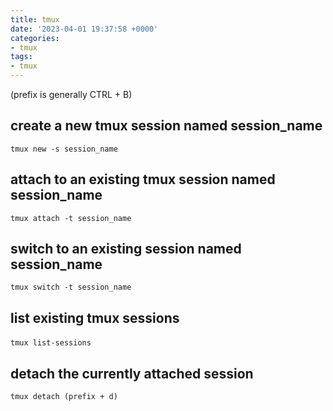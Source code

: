 ```yaml
---
title: tmux
date: '2023-04-01 19:37:58 +0000'
categories:
- tmux
tags:
- tmux
---
```




(prefix is generally CTRL + B)

## create a new tmux session named session_name

`tmux new -s session_name`

## attach to an existing tmux session named session_name

`tmux attach -t session_name`

## switch to an existing session named session_name

`tmux switch -t session_name`

## list existing tmux sessions

`tmux list-sessions`
`  `

## detach the currently attached session

`tmux detach (prefix + d)`
